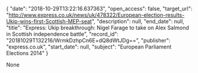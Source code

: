 {
  "date": "2018-10-29T13:22:16.637363", 
  "open_access": false, 
  "target_url": "http://www.express.co.uk/news/uk/478322/European-election-results-Ukip-wins-first-Scottish-MEP-seat", 
  "description": null, 
  "end_date": null, 
  "title": "Express: Ukip breakthrough: Nigel Farage to take on Alex Salmond in Scottish independence battle", 
  "record_id": "20181029T132216/WrmkDzhpCn6E+dQ8dWtJDg==", 
  "publisher": "express.co.uk", 
  "start_date": null, 
  "subject": "European Parliament Elections 2014"
}

None
